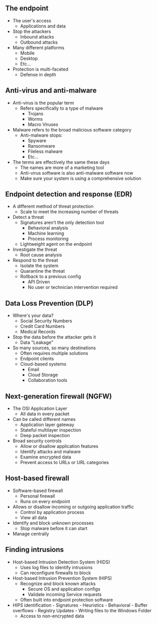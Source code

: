 ## The endpoint
- The user's access
	- Applications and data
- Stop the attackers
	- Inbound attacks
	- Outbound attacks
- Many different platforms
	- Mobile
	- Desktop
	- Etc...
- Protection is multi-faceted
	- Defense in depth
## Anti-virus and anti-malware
- Anti-virus is the popular term
	- Refers specifically to a type of malware
		- Trojans
		- Worms
		- Macro Viruses
- Malware refers to the broad malicious software category
	- Anti-malware stops:
		- Spyware
		- Ransomware
		- Fileless malware
		- Etc...
- The terms are effectively the same these days
	- The names are more of a marketing tool
	- Anti-virus software is also anti-malware software now
	- Make sure your system is using a comprehensive solution
## Endpoint detection and response (EDR)
- A different method of threat protection
	- Scale to meet the increasing number of threats
- Detect a threat
	- Signatures aren't the only detection tool
		- Behavioral analysis
		- Machine learning
		- Process monitoring
	- Lightweight agent on the endpoint
- Investigate the threat
	- Root cause analysis
- Respond to the threat
	- Isolate the system
	- Quarantine the threat
	- Rollback to a previous config
		- API Driven
		- No user or technician intervention required 
## Data Loss Prevention (DLP)
- Where's your data?
	- Social Security Numbers
	- Credit Card Numbers
	- Medical Records
- Stop the data before the attacker gets it
	- Data "Leakage"
- So many sources, so many destinations
	- Often requires multiple solutions
	- Endpoint clients
	- Cloud-based systems
		- Email
		- Cloud Storage
		- Collaboration tools
## Next-generation firewall (NGFW)
- The OSI Application Layer
	- All data in every packet
- Can be called different names
	- Application layer gateway
	- Stateful multilayer inspection
	- Deep packet inspection
- Broad security controls
	- Allow or disallow application features
	- Identify attacks and malware
	- Examine encrypted data
	- Prevent access to URLs or URL categories
## Host-based firewall
- Software-based firewall
	- Personal firewall
	- Runs on every endpoint
- Allows or disallow incoming or outgoing application traffic
	- Control by application process
	- View all data
- Identify and block unknown processes
	- Stop malware before it can start
- Manage centrally
## Finding intrusions
- Host-based Intrusion Detection System (HIDS)
	- Uses log files to identify intrusions
	- Can reconfigure firewalls to block
- Host-based Intrusion Prevention System (HIPS)
	- Recognize and block known attacks
		- Secure OS and application configs
		- Validate incoming Service requests
	- Often built into endpoint protection software
- HIPS identification
			- Signatures
			- Heuristics
			- Behavioral
		- Buffer overflows
		- Registry Updates
		- Writing files to the Windows Folder
	- Access to non-encrypted data

